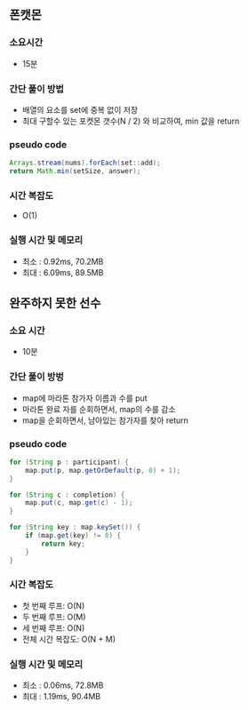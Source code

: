 ## 폰캣몬

### 소요시간
- 15분

### 간단 풀이 방법
- 배열의 요소를 set에 중복 없이 저장
- 최대 구할수 있는 포켓몬 갯수(N / 2) 와 비교하여, min 값을 return

### pseudo code
```java
Arrays.stream(nums).forEach(set::add);
return Math.min(setSize, answer);
```

### 시간 복잡도
- O(1)

### 실행 시간 및 메모리
- 최소 : 0.92ms, 70.2MB
- 최대 : 6.09ms, 89.5MB

## 완주하지 못한 선수

### 소요 시간
- 10분

### 간단 풀이 방벙
- map에 마라톤 참가자 이름과 수를 put
- 마라톤 완료 자를 순회하면서, map의 수를 감소
- map을 순회하면서, 남아있는 참가자를 찾아 return

### pseudo code
```java
for (String p : participant) {
    map.put(p, map.getOrDefault(p, 0) + 1);
}

for (String c : completion) {
    map.put(c, map.get(c) - 1);
}

for (String key : map.keySet()) {
    if (map.get(key) != 0) {
        return key;
    }
}
```

### 시간 복잡도
- 첫 번째 루프: O(N)
- 두 번째 루프: O(M)
- 세 번째 루프: O(N)
- 전체 시간 복잡도: O(N + M)

### 실행 시간 및 메모리
- 최소 : 0.06ms, 72.8MB
- 최대 : 1.19ms, 90.4MB